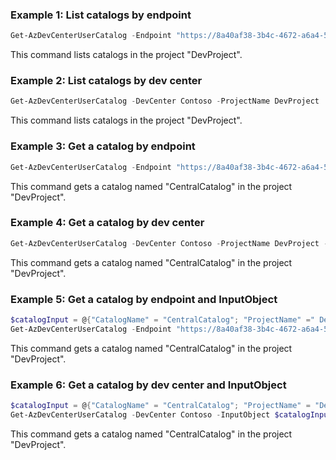### Example 1: List catalogs by endpoint
```powershell
Get-AzDevCenterUserCatalog -Endpoint "https://8a40af38-3b4c-4672-a6a4-5e964b1870ed-contosodevcenter.centralus.devcenter.azure.com/" -ProjectName DevProject
```
This command lists catalogs in the project "DevProject".

### Example 2: List catalogs by dev center
```powershell
Get-AzDevCenterUserCatalog -DevCenter Contoso -ProjectName DevProject
```
This command lists catalogs in the project "DevProject".

### Example 3: Get a catalog by endpoint
```powershell
Get-AzDevCenterUserCatalog -Endpoint "https://8a40af38-3b4c-4672-a6a4-5e964b1870ed-contosodevcenter.centralus.devcenter.azure.com/" -ProjectName DevProject -CatalogName CentralCatalog 
```
This command gets a catalog named "CentralCatalog" in the project "DevProject".

### Example 4: Get a catalog by dev center
```powershell
Get-AzDevCenterUserCatalog -DevCenter Contoso -ProjectName DevProject -CatalogName CentralCatalog 
```
This command gets a catalog named "CentralCatalog" in the project "DevProject".

### Example 5: Get a catalog by endpoint and InputObject
```powershell
$catalogInput = @{"CatalogName" = "CentralCatalog"; "ProjectName" =" DevProject" }
Get-AzDevCenterUserCatalog -Endpoint "https://8a40af38-3b4c-4672-a6a4-5e964b1870ed-contosodevcenter.centralus.devcenter.azure.com/" -InputObject $catalogInput
```
This command gets a catalog named "CentralCatalog" in the project "DevProject".

### Example 6: Get a catalog by dev center and InputObject
```powershell
$catalogInput = @{"CatalogName" = "CentralCatalog"; "ProjectName" = "DevProject" }
Get-AzDevCenterUserCatalog -DevCenter Contoso -InputObject $catalogInput 
```
This command gets a catalog named "CentralCatalog" in the project "DevProject".
